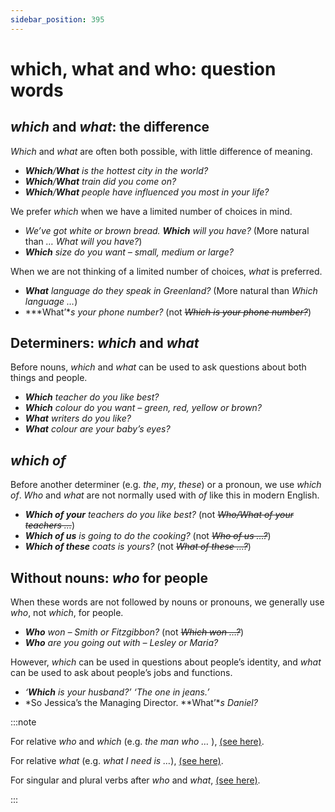 ```yaml
---
sidebar_position: 395
---
```


# which, what and who: question words

## *which* and *what*: the difference

*Which* and *what* are often both possible, with little difference of meaning.

- ***Which**/**What** is the hottest city in the world?*
- ***Which**/**What** train did you come on?*
- ***Which**/**What** people have influenced you most in your life?*

We prefer *which* when we have a limited number of choices in mind.

- *We’ve got white or brown bread. **Which** will you have?* (More natural than *… What will you have?*)
- ***Which** size do you want – small, medium or large?*

When we are not thinking of a limited number of choices, *what* is preferred.

- ***What** language do they speak in Greenland?* (More natural than *Which language …*)
- ***What’**s your phone number?* (not *~~Which is your phone number?~~*)

## Determiners: *which* and *what*

Before nouns, *which* and *what* can be used to ask questions about both things and people.

- ***Which** teacher do you like best?*
- ***Which** colour do you want – green, red, yellow or brown?*
- ***What** writers do you like?*
- ***What** colour are your baby’s eyes?*

## *which of*

Before another determiner (e.g. *the*, *my*, *these*) or a pronoun, we use *which of*. *Who* and *what* are not normally used with *of* like this in modern English.

- ***Which of your** teachers do you like best?* (not *~~Who/What of your teachers …~~*)
- ***Which of us** is going to do the cooking?* (not *~~Who of us …?~~*)
- ***Which of these** coats is yours?* (not *~~What of these …?~~*)

## Without nouns: *who* for people

When these words are not followed by nouns or pronouns, we generally use *who*, not *which*, for people.

- ***Who** won – Smith or Fitzgibbon?* (not *~~Which won …?~~*)
- ***Who** are you going out with – Lesley or Maria?*

However, *which* can be used in questions about people’s identity, and *what* can be used to ask about people’s jobs and functions.

- *‘**Which** is your husband?’ ‘The one in jeans.’*
- *So Jessica’s the Managing Director. **What’**s Daniel?*

:::note

For relative *who* and *which* (e.g. *the man who …* ), [(see here)](./../../grammar/relative-clauses/relatives-basic-information).

For relative *what* (e.g. *what I need is …*), [(see here)](./../../grammar/relative-clauses/what).

For singular and plural verbs after *who* and *what*, [(see here)](./../../grammar/nouns-and-noun-phrases-agreement/mixed-singular-and-plural-other-structures#who-and-what).

:::
